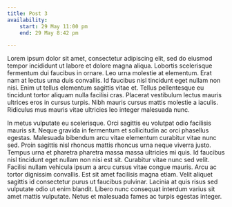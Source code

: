 ```yaml
---
title: Post 3
availability:
    start: 29 May 11:00 pm
    end: 29 May 8:42 pm 

---
```


Lorem ipsum dolor sit amet, consectetur adipiscing elit, sed do eiusmod tempor incididunt ut labore et dolore magna aliqua. Lobortis scelerisque fermentum dui faucibus in ornare. Leo urna molestie at elementum. Erat nam at lectus urna duis convallis. Id faucibus nisl tincidunt eget nullam non nisi. Enim ut tellus elementum sagittis vitae et. Tellus pellentesque eu tincidunt tortor aliquam nulla facilisi cras. Placerat vestibulum lectus mauris ultrices eros in cursus turpis. Nibh mauris cursus mattis molestie a iaculis. Ridiculus mus mauris vitae ultricies leo integer malesuada nunc.

In metus vulputate eu scelerisque. Orci sagittis eu volutpat odio facilisis mauris sit. Neque gravida in fermentum et sollicitudin ac orci phasellus egestas. Malesuada bibendum arcu vitae elementum curabitur vitae nunc sed. Proin sagittis nisl rhoncus mattis rhoncus urna neque viverra justo. Tempus urna et pharetra pharetra massa massa ultricies mi quis. Id faucibus nisl tincidunt eget nullam non nisi est sit. Curabitur vitae nunc sed velit. Facilisi nullam vehicula ipsum a arcu cursus vitae congue mauris. Arcu ac tortor dignissim convallis. Est sit amet facilisis magna etiam. Velit aliquet sagittis id consectetur purus ut faucibus pulvinar. Lacinia at quis risus sed vulputate odio ut enim blandit. Libero nunc consequat interdum varius sit amet mattis vulputate. Netus et malesuada fames ac turpis egestas integer.
